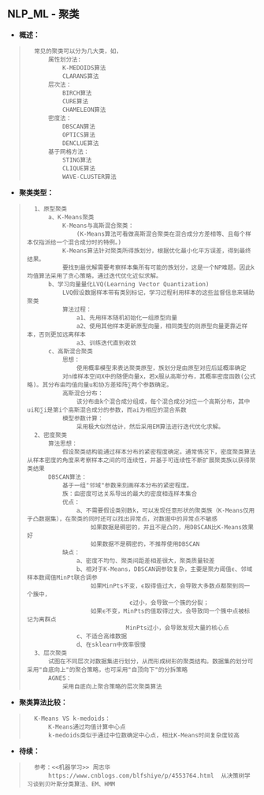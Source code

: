## NLP_ML - 聚类
- **概述：**
>       常见的聚类可以分为几大类，如，
>           属性划分法:
>               K-MEDOIDS算法
>               CLARANS算法
>           层次法：
>               BIRCH算法
>               CURE算法
>               CHAMELEON算法
>           密度法：
>               DBSCAN算法
>               OPTICS算法
>               DENCLUE算法
>           基于网格方法：
>               STING算法
>               CLIQUE算法
>               WAVE-CLUSTER算法
>
>

- **聚类类型：**
>       1、原型聚类
>           a、K-Means聚类
>               K-Means与高斯混合聚类：
>                   (K-Means算法可看做高斯混合聚类在混合成分方差相等、且每个样本仅指派给一个混合成分时的特例。)
>               K-Means算法针对聚类所得族划分，根据优化最小化平方误差，得到最终结果。
>               要找到最优解需要考察样本集所有可能的族划分，这是一个NP难题。因此k均值算法采用了贪心策略，通过迭代优化近似求解。
>           b、学习向量量化LVQ(Learning Vector Quantization)
>               LVQ假设数据样本带有类别标记，学习过程利用样本的这些监督信息来辅助聚类
>               算法过程：
>                   a1、先用样本随机初始化一组原型向量
>                   a2、使用其他样本更新原型向量，相同类型的则原型向量更靠近样本，否则更加远离样本
>                   a3、训练迭代直到收敛
>           c、高斯混合聚类
>               思想：
>                   使用概率模型来表达聚类原型，族划分是由原型对应后延概率确定
>               对n维样本空间X中的随便向量x，若x服从高斯分布，其概率密度函数(公式略)。其分布由均值向量u和协方差矩阵∑两个参数确定。
>               高斯混合分布：
>                   该分布由k个混合成分组成，每个混合成分对应一个高斯分布，其中ui和∑i是第i个高斯混合成分的参数，而ai为相应的混合系数
>               模型参数计算：
>                   采用极大似然估计，然后采用EM算法进行迭代优化求解。
>       2、密度聚类
>           算法思想：
>               假设聚类结构能通过样本分布的紧密程度确定。通常情况下，密度聚类算法从样本密度的角度来考察样本之间的可连续性，并基于可连续性不断扩展聚类族以获得聚类结果
>           DBSCAN算法：
>               基于一组"邻域"参数来刻画样本分布的紧密程度。
>               族：由密度可达关系导出的最大的密度相连样本集合
>               优点：
>                   a、不需要假设类别数k，可以发现任意形状的聚类族（K-Means仅用于凸数据集），在聚类的同时还可以找出异常点，对数据中的异常点不敏感
>                       如果数据是稠密的，并且不是凸的，用DBSCAN比K-Means效果好
>                       如果数据不是稠密的，不推荐使用DBSCAN
>               缺点：
>                   a、密度不均匀、聚类间距差相差很大，聚类质量较差
>                   b、相对于K-Means，DBSCAN调参较复杂，主要是聚力阈值ϵ、邻域样本数阈值MinPt联合调参
>                       如果MinPts不变，ϵ取得值过大，会导致大多数点都聚到同一个簇中，
>                                  ϵ过小，会导致一个簇的分裂；
>                       如果ϵ不变，MinPts的值取得过大，会导致同一个簇中点被标记为离群点
>                                 MinPts过小，会导致发现大量的核心点
>                   c、不适合高维数据
>                   d、在sklearn中效率很慢
>       3、层次聚类
>           试图在不同层次对数据集进行划分，从而形成树形的聚类结构。数据集的划分可采用"自底向上"的聚合策略，也可采用"自顶向下"的分拆策略
>           AGNES：
>               采用自底向上聚合策略的层次聚类算法
>

- **聚类算法比较：**
>       K-Means VS k-medoids：
>           K-Means通过均值计算中心点
>           k-medoids类似于通过中位数确定中心点，相比K-Means时间复杂度较高
>
>
>
>
>
>
>
>
>
>
>
>
>
>
>
>
>
>

- **待续：**
>       参考：<<机器学习>> 周志华
>           https://www.cnblogs.com/blfshiye/p/4553764.html  从决策树学习谈到贝叶斯分类算法、EM、HMM
>
>
>
>
>
>
>
>
>
>
>
>
>
>
>
>
>
>
>
>
>
>
>
